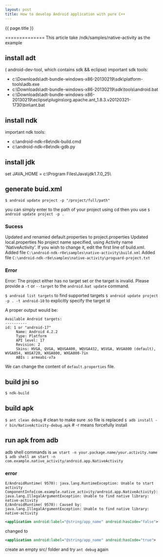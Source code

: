```yaml
---
layout: post
title: How to develop Android application with pure C++
---
```


{{ page.title }}

==============
This article take /ndk/samples/native-activity as the example

## install adt
 ( android-dev-tool, which contains sdk && eclipse)
important sdk tools:
* c:\Downloads\adt-bundle-windows-x86-20130219\sdk\platform-tools\adb.exe
* c:\Downloads\adt-bundle-windows-x86-20130219\sdk\tools\android.bat
* c:\Downloads\adt-bundle-windows-x86-20130219\eclipse\plugins\org.apache.ant_1.8.3.v20120321-1730\bin\ant.bat

## install ndk
important ndk tools:
* c:\android-ndk-r8e\ndk-build.cmd
* c:\android-ndk-r8e\ndk-gdb.py

## install jdk
set JAVA_HOME = c:\Program Files\Java\jdk1.7.0_25\

## generate buid.xml
`$ android update project -p "/project/full/path"`

you can simply enter to the path of your project using cd then you use
`$ android update project -p .`

### Sucess
Updated and renamed default.properties to project.properties
Updated local.properties
No project name specified, using Activity name 'NativeActivity'.
If you wish to change it, edit the first line of build.xml.
Added file `C:\android-ndk-r8e\samples\native-activity\build.xml`
Added file `C:\android-ndk-r8e\samples\native-activity\proguard-project.txt`

### Error
Error: The project either has no target set or the target is invalid.
Please provide a `-t` or `--target` to the `android.bat update` command.

`$ android list targets` to find supported targets 
`$ android update project -p . -t android-10` to explicitly specify the target id

A proper output would be:
```
Available Android targets:
----------
id: 1 or "android-17"
     Name: Android 4.2.2
     Type: Platform
     API level: 17
     Revision: 2
     Skins: HVGA, QVGA, WQVGA400, WQVGA432, WSVGA, WVGA800 (default), WVGA854, WXGA720, WXGA800, WXGA800-7in
     ABIs : armeabi-v7a
```

We can change the content of `default.properties` file.

## build jni so
`$ ndk-build`

## build apk
`$ ant clean debug` # clean to make sure .so file is replaced
`$ adb install -r bin/NativeActivity-debug.apk` # -r means forcefully install

## run apk from adb
adb shell commands is `am start -n your.package.name/your.activity.name`
`$ adb shell am start -n com.example.native_activity/android.app.NativeActivity`

### error
```
E/AndroidRuntime( 9570): java.lang.RuntimeException: Unable to start activity ComponentInfo{com.example.native_activity/android.app.NativeActivity}: java.lang.IllegalArgumentException: Unable to find native library: native-activity
E/AndroidRuntime( 9570): Caused by: java.lang.IllegalArgumentException: Unable to find native library: native-activity
```

```XML
<application android:label="@string/app_name" android:hasCode="false">
```
changed to
```XML
<application android:label="@string/app_name" android:hasCode="true">
```
create an empty src/ folder and try `ant debug` again
